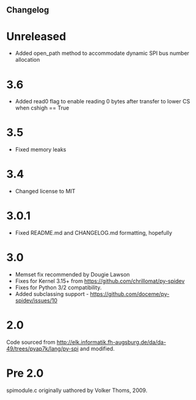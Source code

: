 Changelog
---------

Unreleased
====

* Added open_path method to accommodate dynamic SPI bus number allocation

3.6
====

* Added read0 flag to enable reading 0 bytes after transfer to lower CS when cshigh == True

3.5
====

* Fixed memory leaks

3.4
=====

* Changed license to MIT

3.0.1
=====

* Fixed README.md and CHANGELOG.md formatting, hopefully

3.0
===

* Memset fix recommended by Dougie Lawson
* Fixes for Kernel 3.15+ from https://github.com/chrillomat/py-spidev
* Fixes for Python 3/2 compatibility.
* Added subclassing support - https://github.com/doceme/py-spidev/issues/10

2.0
===

Code sourced from http://elk.informatik.fh-augsburg.de/da/da-49/trees/pyap7k/lang/py-spi
and modified.

Pre 2.0
=======

spimodule.c originally uathored by Volker Thoms, 2009.
